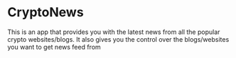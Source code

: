 # CryptoNews
This is an app that provides you with the latest news from all the popular crypto websites/blogs. It also gives you the control over the blogs/websites you want to get news feed from

